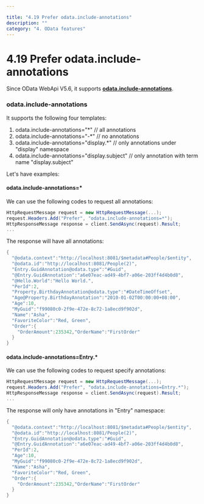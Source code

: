 ```yaml
---

title: "4.19 Prefer odata.include-annotations"
description: ""
category: "4. OData features"
---
```

# 4.19 Prefer odata.include-annotations

Since OData WebApi V5.6, it supports <strong>[odata.include-annotations](http://docs.oasis-open.org/odata/odata/v4.0/errata02/os/complete/part1-protocol/odata-v4.0-errata02-os-part1-protocol-complete.html#_Toc406398237)</strong>.

### odata.include-annotations

It supports the following four templates:

1. odata.include-annotations="*"  // all annotations
2. odata.include-annotations="-*"  // no annotations
3. odata.include-annotations="display.*" // only annotations under "display" namespace
4. odata.include-annotations="display.subject" // only annotation with term name "display.subject"

Let's have examples:

#### odata.include-annotations=*

We can use the following codes to request all annotations:
```C#
HttpRequestMessage request = new HttpRequestMessage(...);
request.Headers.Add("Prefer", "odata.include-annotations=*");
HttpResponseMessage response = client.SendAsync(request).Result;
...
```

The response will have all annotations:

```C#
{  
  "@odata.context":"http://localhost:8081/$metadata#People/$entity",
  "@odata.id":"http://localhost:8081/People(2)",
  "Entry.GuidAnnotation@odata.type":"#Guid",
  "@Entry.GuidAnnotation":"a6e07eac-ad49-4bf7-a06e-203ff4d4b0d8",
  "@Hello.World":"Hello World.",
  "PerId":2,
  "Property.BirthdayAnnotation@odata.type":"#DateTimeOffset",
  "Age@Property.BirthdayAnnotation":"2010-01-02T00:00:00+08:00",
  "Age":10,
  "MyGuid":"f99080c0-2f9e-472e-8c72-1a8ecd9f902d",
  "Name":"Asha",
  "FavoriteColor":"Red, Green",
  "Order":{  
    "OrderAmount":235342,"OrderName":"FirstOrder"  
  }  
}
```

#### odata.include-annotations=Entry.*

We can use the following codes to request specify annotations:

```C#
HttpRequestMessage request = new HttpRequestMessage(...);
request.Headers.Add("Prefer", "odata.include-annotations=Entry.*");
HttpResponseMessage response = client.SendAsync(request).Result;
...
```

The response will only have annotations in "Entry" namespace:

```C#
{  
  "@odata.context":"http://localhost:8081/$metadata#People/$entity",
  "@odata.id":"http://localhost:8081/People(2)",
  "Entry.GuidAnnotation@odata.type":"#Guid",
  "@Entry.GuidAnnotation":"a6e07eac-ad49-4bf7-a06e-203ff4d4b0d8",
  "PerId":2,
  "Age":10,
  "MyGuid":"f99080c0-2f9e-472e-8c72-1a8ecd9f902d",
  "Name":"Asha",
  "FavoriteColor":"Red, Green",
  "Order":{  
    "OrderAmount":235342,"OrderName":"FirstOrder"  
  }  
} 
```
  
